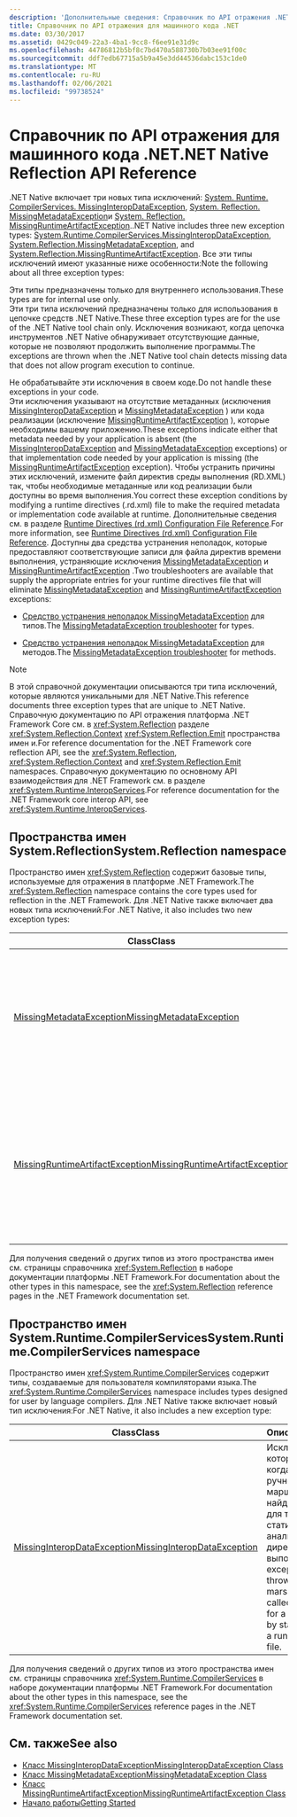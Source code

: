 ```yaml
---
description: 'Дополнительные сведения: Справочник по API отражения .NET Native'
title: Справочник по API отражения для машинного кода .NET
ms.date: 03/30/2017
ms.assetid: 0429c049-22a3-4ba1-9cc8-f6ee91e31d9c
ms.openlocfilehash: 44786812b5bf8c7bd470a588730b7b03ee91f00c
ms.sourcegitcommit: ddf7edb67715a5b9a45e3dd44536dabc153c1de0
ms.translationtype: MT
ms.contentlocale: ru-RU
ms.lasthandoff: 02/06/2021
ms.locfileid: "99738524"
---
```

# <a name="net-native-reflection-api-reference"></a><span data-ttu-id="63818-103">Справочник по API отражения для машинного кода .NET</span><span class="sxs-lookup"><span data-stu-id="63818-103">.NET Native Reflection API Reference</span></span>

<span data-ttu-id="63818-104">.NET Native включает три новых типа исключений: [System. Runtime. CompilerServices. MissingInteropDataException](missinginteropdataexception-class-net-native.md), [System. Reflection. MissingMetadataException](missingmetadataexception-class-net-native.md)и [System. Reflection. MissingRuntimeArtifactException](missingruntimeartifactexception-class-net-native.md).</span><span class="sxs-lookup"><span data-stu-id="63818-104">.NET Native includes three new exception types: [System.Runtime.CompilerServices.MissingInteropDataException](missinginteropdataexception-class-net-native.md), [System.Reflection.MissingMetadataException](missingmetadataexception-class-net-native.md), and [System.Reflection.MissingRuntimeArtifactException](missingruntimeartifactexception-class-net-native.md).</span></span> <span data-ttu-id="63818-105">Все эти типы исключений имеют указанные ниже особенности:</span><span class="sxs-lookup"><span data-stu-id="63818-105">Note the following about all three exception types:</span></span>  
  
 <span data-ttu-id="63818-106">Эти типы предназначены только для внутреннего использования.</span><span class="sxs-lookup"><span data-stu-id="63818-106">These types are for internal use only.</span></span>  
 <span data-ttu-id="63818-107">Эти три типа исключений предназначены только для использования в цепочке средств .NET Native.</span><span class="sxs-lookup"><span data-stu-id="63818-107">These three exception types are for the use of the .NET Native tool chain only.</span></span> <span data-ttu-id="63818-108">Исключения возникают, когда цепочка инструментов .NET Native обнаруживает отсутствующие данные, которые не позволяют продолжить выполнение программы.</span><span class="sxs-lookup"><span data-stu-id="63818-108">The exceptions are thrown when the .NET Native tool chain detects missing data that does not allow program execution to continue.</span></span>  
  
 <span data-ttu-id="63818-109">Не обрабатывайте эти исключения в своем коде.</span><span class="sxs-lookup"><span data-stu-id="63818-109">Do not handle these exceptions in your code.</span></span>  
 <span data-ttu-id="63818-110">Эти исключения указывают на отсутствие метаданных (исключения [MissingInteropDataException](missinginteropdataexception-class-net-native.md) и [MissingMetadataException](missingmetadataexception-class-net-native.md) ) или кода реализации (исключение [MissingRuntimeArtifactException](missingruntimeartifactexception-class-net-native.md) ), которые необходимы вашему приложению.</span><span class="sxs-lookup"><span data-stu-id="63818-110">These exceptions indicate either that metadata needed by your application is absent (the [MissingInteropDataException](missinginteropdataexception-class-net-native.md) and [MissingMetadataException](missingmetadataexception-class-net-native.md) exceptions) or that implementation code needed by your application is missing (the [MissingRuntimeArtifactException](missingruntimeartifactexception-class-net-native.md) exception).</span></span> <span data-ttu-id="63818-111">Чтобы устранить причины этих исключений, измените файл директив среды выполнения (RD.XML) так, чтобы необходимые метаданные или код реализации были доступны во время выполнения.</span><span class="sxs-lookup"><span data-stu-id="63818-111">You correct these exception conditions by modifying a runtime directives (.rd.xml) file to make the required metadata or implementation code available at runtime.</span></span> <span data-ttu-id="63818-112">Дополнительные сведения см. в разделе [Runtime Directives (rd.xml) Configuration File Reference](runtime-directives-rd-xml-configuration-file-reference.md).</span><span class="sxs-lookup"><span data-stu-id="63818-112">For more information, see [Runtime Directives (rd.xml) Configuration File Reference](runtime-directives-rd-xml-configuration-file-reference.md).</span></span> <span data-ttu-id="63818-113">Доступны два средства устранения неполадок, которые предоставляют соответствующие записи для файла директив времени выполнения, устраняющие исключения [MissingMetadataException](missingmetadataexception-class-net-native.md) и [MissingRuntimeArtifactException](missingruntimeartifactexception-class-net-native.md) .</span><span class="sxs-lookup"><span data-stu-id="63818-113">Two troubleshooters are available that supply the appropriate entries for your runtime directives file that will eliminate [MissingMetadataException](missingmetadataexception-class-net-native.md) and [MissingRuntimeArtifactException](missingruntimeartifactexception-class-net-native.md) exceptions:</span></span>  
  
- <span data-ttu-id="63818-114">[Средство устранения неполадок MissingMetadataException](https://dotnet.github.io/native/troubleshooter/type.html) для типов.</span><span class="sxs-lookup"><span data-stu-id="63818-114">The [MissingMetadataException troubleshooter](https://dotnet.github.io/native/troubleshooter/type.html) for types.</span></span>  
  
- <span data-ttu-id="63818-115">[Средство устранения неполадок MissingMetadataException](https://dotnet.github.io/native/troubleshooter/method.html) для методов.</span><span class="sxs-lookup"><span data-stu-id="63818-115">The [MissingMetadataException troubleshooter](https://dotnet.github.io/native/troubleshooter/method.html) for methods.</span></span>  
  
> [!NOTE]
> <span data-ttu-id="63818-116">В этой справочной документации описываются три типа исключений, которые являются уникальными для .NET Native.</span><span class="sxs-lookup"><span data-stu-id="63818-116">This reference documents three exception types that are unique to .NET Native.</span></span> <span data-ttu-id="63818-117">Справочную документацию по API отражения платформа .NET Framework Core см. в <xref:System.Reflection> разделе <xref:System.Reflection.Context> <xref:System.Reflection.Emit> пространства имен и.</span><span class="sxs-lookup"><span data-stu-id="63818-117">For reference documentation for the .NET Framework core reflection API, see the <xref:System.Reflection>, <xref:System.Reflection.Context> and <xref:System.Reflection.Emit> namespaces.</span></span> <span data-ttu-id="63818-118">Справочную документацию по основному API взаимодействия для .NET Framework см. в разделе <xref:System.Runtime.InteropServices>.</span><span class="sxs-lookup"><span data-stu-id="63818-118">For reference documentation for the .NET Framework core interop API, see <xref:System.Runtime.InteropServices>.</span></span>  
  
## <a name="systemreflection-namespace"></a><span data-ttu-id="63818-119">Пространства имен System.Reflection</span><span class="sxs-lookup"><span data-stu-id="63818-119">System.Reflection namespace</span></span>  

 <span data-ttu-id="63818-120">Пространство имен <xref:System.Reflection> содержит базовые типы, используемые для отражения в платформе .NET Framework.</span><span class="sxs-lookup"><span data-stu-id="63818-120">The <xref:System.Reflection> namespace contains the core types used for reflection in the .NET Framework.</span></span> <span data-ttu-id="63818-121">Для .NET Native также включает два новых типа исключений:</span><span class="sxs-lookup"><span data-stu-id="63818-121">For .NET Native, it also includes two new exception types:</span></span>  
  
|<span data-ttu-id="63818-122">Class</span><span class="sxs-lookup"><span data-stu-id="63818-122">Class</span></span>|<span data-ttu-id="63818-123">Описание</span><span class="sxs-lookup"><span data-stu-id="63818-123">Description</span></span>|  
|-----------|-----------------|  
|[<span data-ttu-id="63818-124">MissingMetadataException</span><span class="sxs-lookup"><span data-stu-id="63818-124">MissingMetadataException</span></span>](missingmetadataexception-class-net-native.md)|<span data-ttu-id="63818-125">Исключение, возникающее при использовании отражения для извлечения метаданных, которые не существуют.</span><span class="sxs-lookup"><span data-stu-id="63818-125">The exception that is thrown when reflection is used to retrieve metadata that isn't present.</span></span>|  
|[<span data-ttu-id="63818-126">MissingRuntimeArtifactException</span><span class="sxs-lookup"><span data-stu-id="63818-126">MissingRuntimeArtifactException</span></span>](missingruntimeartifactexception-class-net-native.md)|<span data-ttu-id="63818-127">Исключение возникает, когда метаданные для типа или члена типа доступны, но его реализация была удалена.</span><span class="sxs-lookup"><span data-stu-id="63818-127">The exception that is thrown when metadata for a type or type member is available but its implementation has been removed.</span></span>|  
  
 <span data-ttu-id="63818-128">Для получения сведений о других типов из этого пространства имен см. страницы справочника <xref:System.Reflection> в наборе документации платформы .NET Framework.</span><span class="sxs-lookup"><span data-stu-id="63818-128">For documentation about the other types in this namespace, see the <xref:System.Reflection> reference pages in the .NET Framework documentation set.</span></span>  
  
## <a name="systemruntimecompilerservices-namespace"></a><span data-ttu-id="63818-129">Пространство имен System.Runtime.CompilerServices</span><span class="sxs-lookup"><span data-stu-id="63818-129">System.Runtime.CompilerServices namespace</span></span>  

 <span data-ttu-id="63818-130">Пространство имен <xref:System.Runtime.CompilerServices> содержит типы, создаваемые для пользователя компиляторами языка.</span><span class="sxs-lookup"><span data-stu-id="63818-130">The <xref:System.Runtime.CompilerServices> namespace includes types designed for user by language compilers.</span></span> <span data-ttu-id="63818-131">Для .NET Native также включает новый тип исключения:</span><span class="sxs-lookup"><span data-stu-id="63818-131">For .NET Native, it also includes a new exception type:</span></span>  
  
|<span data-ttu-id="63818-132">Class</span><span class="sxs-lookup"><span data-stu-id="63818-132">Class</span></span>|<span data-ttu-id="63818-133">Описание</span><span class="sxs-lookup"><span data-stu-id="63818-133">Description</span></span>|  
|-----------|-----------------|  
|[<span data-ttu-id="63818-134">MissingInteropDataException</span><span class="sxs-lookup"><span data-stu-id="63818-134">MissingInteropDataException</span></span>](missinginteropdataexception-class-net-native.md)|<span data-ttu-id="63818-135">Исключение, которое возникает, когда вызывается ручной метод маршалинга, но не найдены метаданные для типа в ходе статического анализа или в файле директив среды выполнения.</span><span class="sxs-lookup"><span data-stu-id="63818-135">The exception that is thrown when a manual marshaling method is called, but metadata for a type isn't found by static analysis or in a runtime directives file.</span></span>|  
  
 <span data-ttu-id="63818-136">Для получения сведений о других типов из этого пространства имен см. страницы справочника <xref:System.Runtime.CompilerServices> в наборе документации платформы .NET Framework.</span><span class="sxs-lookup"><span data-stu-id="63818-136">For documentation about the other types in this namespace, see the <xref:System.Runtime.CompilerServices> reference pages in the .NET Framework documentation set.</span></span>  
  
## <a name="see-also"></a><span data-ttu-id="63818-137">См. также</span><span class="sxs-lookup"><span data-stu-id="63818-137">See also</span></span>

- [<span data-ttu-id="63818-138">Класс MissingInteropDataException</span><span class="sxs-lookup"><span data-stu-id="63818-138">MissingInteropDataException Class</span></span>](missinginteropdataexception-class-net-native.md)
- [<span data-ttu-id="63818-139">Класс MissingMetadataException</span><span class="sxs-lookup"><span data-stu-id="63818-139">MissingMetadataException Class</span></span>](missingmetadataexception-class-net-native.md)
- [<span data-ttu-id="63818-140">Класс MissingRuntimeArtifactException</span><span class="sxs-lookup"><span data-stu-id="63818-140">MissingRuntimeArtifactException Class</span></span>](missingruntimeartifactexception-class-net-native.md)
- [<span data-ttu-id="63818-141">Начало работы</span><span class="sxs-lookup"><span data-stu-id="63818-141">Getting Started</span></span>](getting-started-with-net-native.md)
